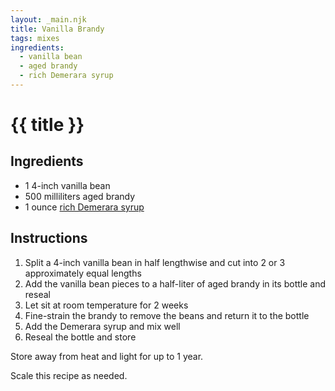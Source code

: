 ```yaml
---
layout: _main.njk
title: Vanilla Brandy
tags: mixes
ingredients:
  - vanilla bean
  - aged brandy
  - rich Demerara syrup
---
```


<!-- markdownlint-disable MD025 -->
# {{ title }}
<!-- markdownlint-disable MD025 -->

## Ingredients

* 1 4-inch vanilla bean
* 500 milliliters aged brandy
* 1 ounce [rich Demerara syrup](/mixes/2-1-simple-syrup)

## Instructions

1. Split a 4-inch vanilla bean in half lengthwise and cut into 2 or 3 approximately equal lengths
2. Add the vanilla bean pieces to a half-liter of aged brandy in its bottle and reseal
3. Let sit at room temperature for 2 weeks
4. Fine-strain the brandy to remove the beans and return it to the bottle
5. Add the Demerara syrup and mix well
6. Reseal the bottle and store

<tiki-callout type="note">

  Store away from heat and light for up to 1 year.
  
  Scale this recipe as needed.

</tiki-callout>
